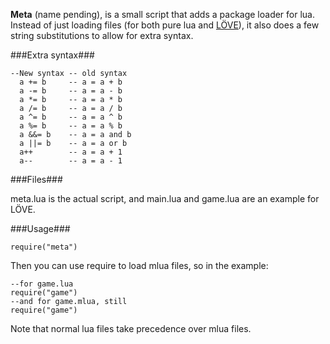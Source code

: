 **Meta** (name pending), is a small script that adds a package loader for lua. Instead of just loading files (for both pure lua and [LÖVE](http://love2d.org)), it also does a few string substitutions to allow for extra syntax.

###Extra syntax###

    --New syntax -- old syntax
      a += b     -- a = a + b
      a -= b     -- a = a - b
      a *= b     -- a = a * b
      a /= b     -- a = a / b
      a ^= b     -- a = a ^ b
      a %= b     -- a = a % b
      a &&= b    -- a = a and b
      a ||= b    -- a = a or b
      a++        -- a = a + 1
      a--        -- a = a - 1

###Files###

meta.lua is the actual script, and main.lua and game.lua are an example for LÖVE.

###Usage###

    require("meta")

Then you can use require to load mlua files, so in the example:

    --for game.lua
    require("game")
    --and for game.mlua, still
    require("game")

Note that normal lua files take precedence over mlua files.
